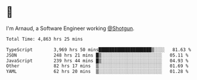 # 👋

I'm Arnaud, a Software Engineer working [@Shotgun](https://shotgun.live).

<!--START_SECTION:waka-->

```txt
Total Time: 4,863 hrs 25 mins

TypeScript        3,969 hrs 50 mins████████████████████▒░░░░   81.63 %
JSON              248 hrs 21 mins █▒░░░░░░░░░░░░░░░░░░░░░░░   05.11 %
JavaScript        239 hrs 44 mins █▒░░░░░░░░░░░░░░░░░░░░░░░   04.93 %
Other             82 hrs 17 mins  ▒░░░░░░░░░░░░░░░░░░░░░░░░   01.69 %
YAML              62 hrs 20 mins  ▒░░░░░░░░░░░░░░░░░░░░░░░░   01.28 %
```

<!--END_SECTION:waka-->
